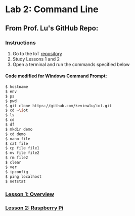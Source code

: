 # Lab 2: Command Line
## From Prof. Lu's GitHub Repo:
### Instructions
1. Go to the IoT [repository](https://github.com/kevinwlu/iot)
2. Study Lessons 1 and 2
3. Open a terminal and run the commands specified below
#### Code modified for Windows Command Prompt:
```sh
$ hostname
$ env
$ ps
$ pwd
$ git clone https://github.com/kevinwlu/iot.git
$ cd ~\iot
$ ls
$ cd
$ df
$ mkdir demo
$ cd demo
$ nano file
$ cat file
$ cp file file1
$ mv file file2
$ rm file2
$ clear
$ ver
$ ipconfig
$ ping localhost
$ netstat
```
### [Lesson 1: Overview](lesson1/README.md)
### [Lesson 2: Raspberry Pi](lesson2/README.md)
